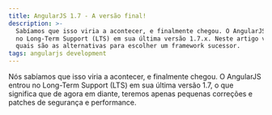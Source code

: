 ```yaml
---
title: AngularJS 1.7 - A versão final!
description: >-
  Sabíamos que isso viria a acontecer, e finalmente chegou. O AngularJS entrou
  no Long-Term Support (LTS) em sua última versão 1.7.x. Neste artigo veremos
  quais são as alternativas para escolher um framework sucessor.
tags: angularjs development
---
```

Nós sabíamos que isso viria a acontecer, e finalmente chegou. O AngularJS entrou no Long-Term Support (LTS) em sua última versão 1.7, o que significa que de agora em diante, teremos apenas pequenas correções e patches de segurança e performance.

